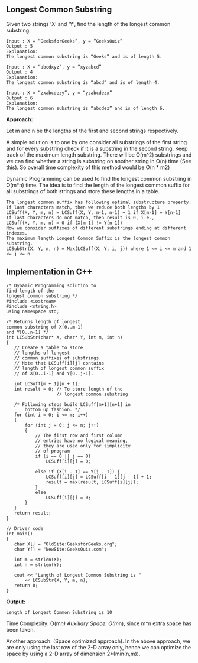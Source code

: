## Longest Common Substring

Given two strings ‘X’ and ‘Y’, find the length of the longest common substring. 
```
Input : X = “GeeksforGeeks”, y = “GeeksQuiz” 
Output : 5 
Explanation:
The longest common substring is “Geeks” and is of length 5.

Input : X = “abcdxyz”, y = “xyzabcd” 
Output : 4 
Explanation:
The longest common substring is “abcd” and is of length 4.

Input : X = “zxabcdezy”, y = “yzabcdezx” 
Output : 6 
Explanation:
The longest common substring is “abcdez” and is of length 6.

```
**Approach:**

Let m and n be the lengths of the first and second strings respectively.

A simple solution is to one by one consider all substrings of the first string and for every substring check if it is a substring in the second string. Keep track of the maximum length substring. There will be O(m^2) substrings and we can find whether a string is substring on another string in O(n) time (See this). So overall time complexity of this method would be O(n * m2)

Dynamic Programming can be used to find the longest common substring in O(m*n) time. The idea is to find the length of the longest common suffix for all substrings of both strings and store these lengths in a table. 

```
The longest common suffix has following optimal substructure property. 
If last characters match, then we reduce both lengths by 1 
LCSuff(X, Y, m, n) = LCSuff(X, Y, m-1, n-1) + 1 if X[m-1] = Y[n-1] 
If last characters do not match, then result is 0, i.e., 
LCSuff(X, Y, m, n) = 0 if (X[m-1] != Y[n-1])
Now we consider suffixes of different substrings ending at different indexes. 
The maximum length Longest Common Suffix is the longest common substring. 
LCSubStr(X, Y, m, n) = Max(LCSuff(X, Y, i, j)) where 1 <= i <= m and 1 <= j <= n 
 ```
 
 ## Implementation in C++
 
 ```
 /* Dynamic Programming solution to
find length of the
longest common substring */
#include <iostream>
#include <string.h>
using namespace std;

/* Returns length of longest
common substring of X[0..m-1]
and Y[0..n-1] */
int LCSubStr(char* X, char* Y, int m, int n)
{
	// Create a table to store
	// lengths of longest
	// common suffixes of substrings.
	// Note that LCSuff[i][j] contains
	// length of longest common suffix
	// of X[0..i-1] and Y[0..j-1].

	int LCSuff[m + 1][n + 1];
	int result = 0; // To store length of the
					// longest common substring

	/* Following steps build LCSuff[m+1][n+1] in
		bottom up fashion. */
	for (int i = 0; i <= m; i++)
	{
		for (int j = 0; j <= n; j++)
		{
			// The first row and first column
			// entries have no logical meaning,
			// they are used only for simplicity
			// of program
			if (i == 0 || j == 0)
				LCSuff[i][j] = 0;

			else if (X[i - 1] == Y[j - 1]) {
				LCSuff[i][j] = LCSuff[i - 1][j - 1] + 1;
				result = max(result, LCSuff[i][j]);
			}
			else
				LCSuff[i][j] = 0;
		}
	}
	return result;
}

// Driver code
int main()
{
	char X[] = "OldSite:GeeksforGeeks.org";
	char Y[] = "NewSite:GeeksQuiz.com";

	int m = strlen(X);
	int n = strlen(Y);

	cout << "Length of Longest Common Substring is "
		<< LCSubStr(X, Y, m, n);
	return 0;
}
```

**Output:**

```
Length of Longest Common Substring is 10
```

Time Complexity: O(m*n) 
Auxiliary Space: O(m*n), since m*n extra space has been taken.

Another approach: (Space optimized approach).
In the above approach, we are only using the last row of the 2-D array only, hence we can optimize the space by using 
a 2-D array of dimension 2*(min(n,m)).
